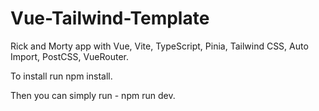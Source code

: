# Vue-Tailwind-Template
Rick and Morty app with Vue, Vite, TypeScript, Pinia, Tailwind CSS, Auto Import, PostCSS, VueRouter.


To install run npm install.


Then you can simply run - npm run dev.
